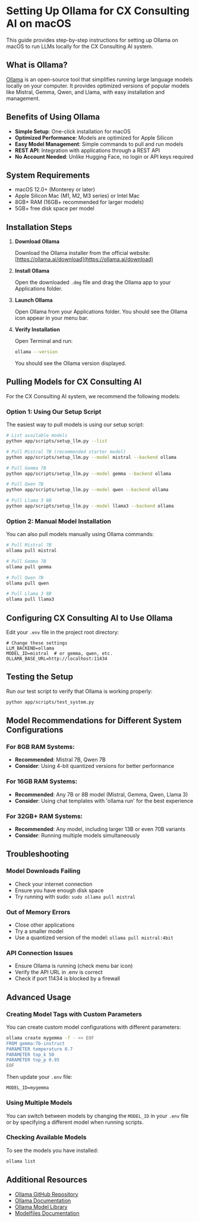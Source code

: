 # Setting Up Ollama for CX Consulting AI on macOS

This guide provides step-by-step instructions for setting up Ollama on macOS to run LLMs locally for the CX Consulting AI system.

## What is Ollama?

[Ollama](https://ollama.ai/) is an open-source tool that simplifies running large language models locally on your computer. It provides optimized versions of popular models like Mistral, Gemma, Qwen, and Llama, with easy installation and management.

## Benefits of Using Ollama

- **Simple Setup**: One-click installation for macOS
- **Optimized Performance**: Models are optimized for Apple Silicon
- **Easy Model Management**: Simple commands to pull and run models
- **REST API**: Integration with applications through a REST API
- **No Account Needed**: Unlike Hugging Face, no login or API keys required

## System Requirements

- macOS 12.0+ (Monterey or later)
- Apple Silicon Mac (M1, M2, M3 series) or Intel Mac
- 8GB+ RAM (16GB+ recommended for larger models)
- 5GB+ free disk space per model

## Installation Steps

1. **Download Ollama**

   Download the Ollama installer from the official website:
   [https://ollama.ai/download](https://ollama.ai/download)

2. **Install Ollama**

   Open the downloaded `.dmg` file and drag the Ollama app to your Applications folder.

3. **Launch Ollama**

   Open Ollama from your Applications folder. You should see the Ollama icon appear in your menu bar.

4. **Verify Installation**

   Open Terminal and run:
   ```bash
   ollama --version
   ```
   
   You should see the Ollama version displayed.

## Pulling Models for CX Consulting AI

For the CX Consulting AI system, we recommend the following models:

### Option 1: Using Our Setup Script

The easiest way to pull models is using our setup script:

```bash
# List available models
python app/scripts/setup_llm.py --list

# Pull Mistral 7B (recommended starter model)
python app/scripts/setup_llm.py --model mistral --backend ollama

# Pull Gemma 7B
python app/scripts/setup_llm.py --model gemma --backend ollama

# Pull Qwen 7B
python app/scripts/setup_llm.py --model qwen --backend ollama

# Pull Llama 3 8B
python app/scripts/setup_llm.py --model llama3 --backend ollama
```

### Option 2: Manual Model Installation

You can also pull models manually using Ollama commands:

```bash
# Pull Mistral 7B
ollama pull mistral

# Pull Gemma 7B
ollama pull gemma

# Pull Qwen 7B
ollama pull qwen

# Pull Llama 3 8B
ollama pull llama3
```

## Configuring CX Consulting AI to Use Ollama

Edit your `.env` file in the project root directory:

```
# Change these settings
LLM_BACKEND=ollama
MODEL_ID=mistral  # or gemma, qwen, etc.
OLLAMA_BASE_URL=http://localhost:11434
```

## Testing the Setup

Run our test script to verify that Ollama is working properly:

```bash
python app/scripts/test_system.py
```

## Model Recommendations for Different System Configurations

### For 8GB RAM Systems:
- **Recommended**: Mistral 7B, Qwen 7B
- **Consider**: Using 4-bit quantized versions for better performance

### For 16GB RAM Systems:
- **Recommended**: Any 7B or 8B model (Mistral, Gemma, Qwen, Llama 3)
- **Consider**: Using chat templates with 'ollama run' for the best experience

### For 32GB+ RAM Systems:
- **Recommended**: Any model, including larger 13B or even 70B variants
- **Consider**: Running multiple models simultaneously

## Troubleshooting

### Model Downloads Failing
- Check your internet connection
- Ensure you have enough disk space
- Try running with sudo: `sudo ollama pull mistral`

### Out of Memory Errors
- Close other applications
- Try a smaller model
- Use a quantized version of the model: `ollama pull mistral:4bit`

### API Connection Issues
- Ensure Ollama is running (check menu bar icon)
- Verify the API URL in .env is correct
- Check if port 11434 is blocked by a firewall

## Advanced Usage

### Creating Model Tags with Custom Parameters

You can create custom model configurations with different parameters:

```bash
ollama create mygemma -f - << EOF
FROM gemma:7b-instruct
PARAMETER temperature 0.7
PARAMETER top_k 50
PARAMETER top_p 0.95
EOF
```

Then update your `.env` file:
```
MODEL_ID=mygemma
```

### Using Multiple Models

You can switch between models by changing the `MODEL_ID` in your `.env` file or by specifying a different model when running scripts.

### Checking Available Models

To see the models you have installed:

```bash
ollama list
```

## Additional Resources

- [Ollama GitHub Repository](https://github.com/ollama/ollama)
- [Ollama Documentation](https://github.com/ollama/ollama/tree/main/docs)
- [Ollama Model Library](https://ollama.ai/library)
- [Modelfiles Documentation](https://github.com/ollama/ollama/blob/main/docs/modelfile.md) 